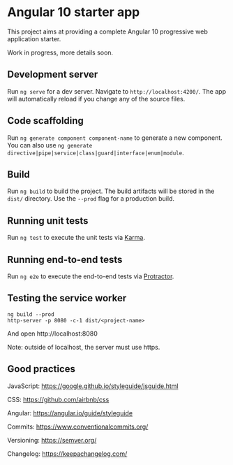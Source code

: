 # Angular 10 starter app

This project aims at providing a complete Angular 10 progressive web application starter.

Work in progress, more details soon.

## Development server

Run `ng serve` for a dev server. Navigate to `http://localhost:4200/`. The app will automatically reload if you change any of the source files.

## Code scaffolding

Run `ng generate component component-name` to generate a new component. You can also use `ng generate directive|pipe|service|class|guard|interface|enum|module`.

## Build

Run `ng build` to build the project. The build artifacts will be stored in the `dist/` directory. Use the `--prod` flag for a production build.

## Running unit tests

Run `ng test` to execute the unit tests via [Karma](https://karma-runner.github.io).

## Running end-to-end tests

Run `ng e2e` to execute the end-to-end tests via [Protractor](http://www.protractortest.org/).

## Testing the service worker

```
ng build --prod
http-server -p 8080 -c-1 dist/<project-name>
```
And open http://localhost:8080

Note: outside of localhost, the server must use https.

## Good practices

JavaScript: https://google.github.io/styleguide/jsguide.html

CSS: https://github.com/airbnb/css

Angular: https://angular.io/guide/styleguide

Commits: https://www.conventionalcommits.org/

Versioning: https://semver.org/

Changelog: https://keepachangelog.com/
